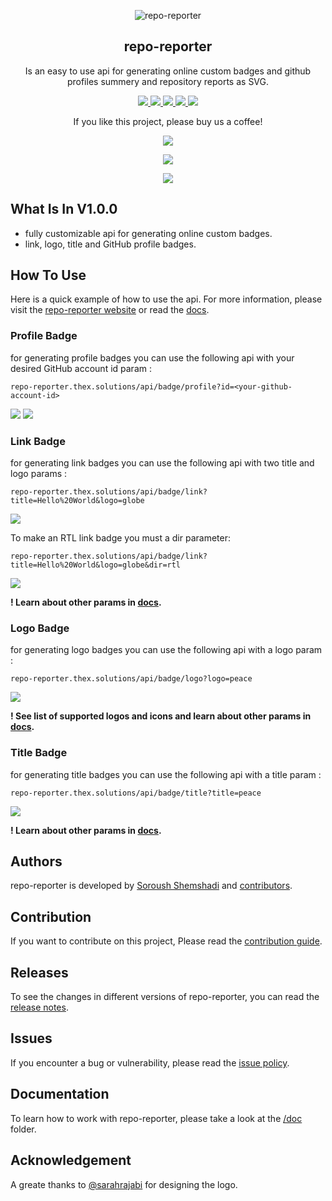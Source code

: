 <p align="center">
 <img src="https://user-images.githubusercontent.com/45015114/155889609-9b2a0051-d86c-4c13-a549-e03836663ef0.png" align="center" alt="repo-reporter" />
 <h2 align="center">repo-reporter</h2>
 <p align="center">Is an easy to use api for generating online custom badges and github profiles summery and repository reports as SVG.</p>
</p>
<p align="center">
    	<a href="https://github.com/TheXSolutions/repo-reporter/releases/tag/v1.0.0">
      		<img src="https://repo-reporter.thex.solutions/api/badge/link?title=repo-reporter%20v1.0.0&logo=github&size=m" />
    	</a>
    	<a href="https://github.com/TheXSolutions/repo-reporter/search?l=java">
      		<img src="https://repo-reporter.thex.solutions/api/badge/link?title=17&logo=java&bg=000&color=e75a00&size=m" />
    	</a>
	<a href="https://github.com/TheXSolutions/repo-reporter/blob/main/LICENSE">
      		<img src="https://repo-reporter.thex.solutions/api/badge/link?title=MIT&logo=scale-balanced&bg=000&color=930200&size=m" />
    	</a>
	<a href="#">
      		<img src="https://repo-reporter.thex.solutions/api/badge/title?title=2.6K%20LINES%20OF%20CODE&bg=000&color=116979&size=m" />
    </a>
    <a href="https://github.com/TheXSolutions/repo-reporter/releases/tag/v1.0.0">
      		<img src="https://repo-reporter.thex.solutions/api/badge/link?title=%20%DA%AF%D8%B2%D8%A7%D8%B1%D8%B4%DA%AF%D8%B1-%D9%85%D8%AE%D8%B2%D9%86%20%D9%86%D8%B3%D8%AE%D9%87%201.0.0&logo=github&size=m&dir=rtl" />
    </a>
</p>
<p align="center">
	If you like this project, please buy us a coffee!
</p>
<p align="center">
	<a href="https://thex.solutions/donate">
      		<img src="https://repo-reporter.thex.solutions/api/badge/link?title=bc1qr3k6c9gh5ef6wk3ynmjpjkr2kjj0tckdcn8aa7&logo=bitcoin-sign&bg=fff&color=ef730f&size=m" />
	</a>
</p>
<p align="center">
	<a href="https://thex.solutions/donate">
		<img src="https://repo-reporter.thex.solutions/api/badge/link?title=0x130a1a681fd6ec43fd23a6a46bcaea7f311595fe&logo=ethereum&bg=fff&color=413946&size=m" />
	</a>
</p>
<p align="center">
	<img src="https://repo-reporter.thex.solutions/api/badge/logo?logo=heart&bg=fff&color=f23d96&size=s" />
</p>

## What Is In V1.0.0
- fully customizable api for generating online custom badges.
- link, logo, title and GitHub profile badges.

## How To Use
Here is a quick example of how to use the api. For more information, please visit the [repo-reporter website](https://repo-reporter.thex.solutions/) or read the [docs](https://github.com/TheXSolutions/repo-reporter/blob/main/doc).

### Profile Badge
for generating profile badges you can use the following api with your desired GitHub account id param :

`repo-reporter.thex.solutions/api/badge/profile?id=<your-github-account-id>`

[![](https://repo-reporter.thex.solutions/api/badge/profile?id=TheXSolutions&color=f48024)](https://github.com/TheXSolutions) [![](https://repo-reporter.thex.solutions/api/badge/profile?id=shuoros&color=f48024)](https://github.com/shuoros)

### Link Badge
for generating link badges you can use the following api with two title and logo params :

`repo-reporter.thex.solutions/api/badge/link?title=Hello%20World&logo=globe`

![](https://repo-reporter.thex.solutions/api/badge/link?title=Hello%20World&logo=globe)

To make an RTL link badge you must a dir parameter:

`repo-reporter.thex.solutions/api/badge/link?title=Hello%20World&logo=globe&dir=rtl`

![](https://repo-reporter.thex.solutions/api/badge/link?title=سلام%20دنیا&logo=globe&dir=rtl)

**! Learn about other params in [docs](https://github.com/TheXSolutions/repo-reporter/blob/main/doc).**

### Logo Badge
for generating logo badges you can use the following api with a logo param :

`repo-reporter.thex.solutions/api/badge/logo?logo=peace`

![](https://repo-reporter.thex.solutions/api/badge/logo?logo=peace)

**! See list of supported logos and icons and learn about other params in [docs](https://github.com/TheXSolutions/repo-reporter/blob/main/doc).**

### Title Badge
for generating title badges you can use the following api with a title param :

`repo-reporter.thex.solutions/api/badge/title?title=peace`

![](https://repo-reporter.thex.solutions/api/badge/title?title=peace)

**! Learn about other params in [docs](https://github.com/TheXSolutions/repo-reporter/blob/main/doc).**

## Authors
repo-reporter is developed by [Soroush Shemshadi](https://github.com/shuoros) and [contributors](https://github.com/TheXSolutions/repo-reporter/blob/main/CONTRIBUTORS.md).

## Contribution
If you want to contribute on this project, Please read the [contribution guide](https://github.com/TheXSolutions/repo-reporter/blob/main/CONTRIBUTE.md).

## Releases
To see the changes in different versions of repo-reporter, you can read the [release notes](https://github.com/TheXSolutions/repo-reporter/blob/main/RELEASENOTES.md).

## Issues
If you encounter a bug or vulnerability, please read the [issue policy](https://github.com/TheXSolutions/repo-reporter/blob/main/ISSUES.md).

## Documentation
To learn how to work with repo-reporter, please take a look at the [/doc](https://github.com/TheXSolutions/repo-reporter/tree/main/doc) folder.

## Acknowledgement
A greate thanks to [@sarahrajabi](https://github.com/sarahrajabi) for designing the logo.